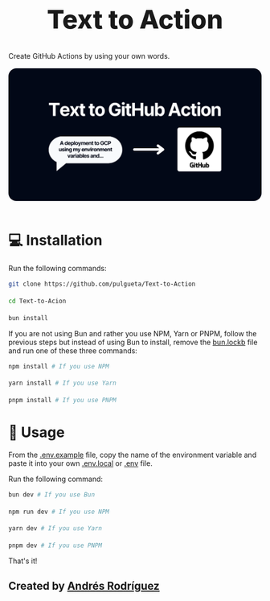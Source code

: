 <h1 style='font-weight: 800; font-size: 3.2rem; text-align: center;'>Text to Action</h1>
Create GitHub Actions by using your own words.
<img src='./public/TTA-OG.webp' alt='Text to Action' style='border-radius: 1rem; margin: 1rem auto;' />

# 💻 Installation

Run the following commands:

```bash
git clone https://github.com/pulgueta/Text-to-Action

cd Text-to-Acion

bun install
```

If you are not using Bun and rather you use NPM, Yarn or PNPM, follow the previous steps but instead of using Bun to install, remove the [bun.lockb](bun.lockb) file and run one of these three commands:

```bash
npm install # If you use NPM

yarn install # If you use Yarn

pnpm install # If you use PNPM
```

# 📝 Usage

From the [.env.example](.env.example) file, copy the name of the environment variable and paste it into your own [.env.local](.env.local) or [.env](.env) file.

Run the following command:

```bash
bun dev # If you use Bun

npm run dev # If you use NPM

yarn dev # If you use Yarn

pnpm dev # If you use PNPM
```

That's it!

## Created by [Andrés Rodríguez](https://www.linkedin.com/in/and-rodr/)
